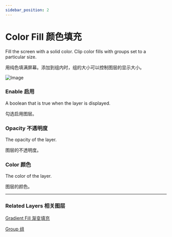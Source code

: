 ```yaml
---
sidebar_position: 2
---
```


# Color Fill 颜色填充

Fill the screen with a solid color. Clip color fills with groups set to a particular size.

用纯色填满屏幕。添加到组内时，组的大小可以控制图层的显示大小。

![Image](https://s3.us-west-2.amazonaws.com/secure.notion-static.com/cf595fdd-6733-4735-a65f-e12f64cbf9b3/Untitled.png?X-Amz-Algorithm=AWS4-HMAC-SHA256&X-Amz-Content-Sha256=UNSIGNED-PAYLOAD&X-Amz-Credential=AKIAT73L2G45EIPT3X45%2F20220602%2Fus-west-2%2Fs3%2Faws4_request&X-Amz-Date=20220602T184851Z&X-Amz-Expires=86400&X-Amz-Signature=a30e04b02400235377ee5d624a88c210d703de5689a49cdfa25aeb8f8301820d&X-Amz-SignedHeaders=host&response-content-disposition=filename%20%3D%22Untitled.png%22&x-id=GetObject)

### Enable 启用

A boolean that is true when the layer is displayed.

勾选启用图层。

### Opacity 不透明度

The opacity of the layer.

图层的不透明度。

### Color 颜色

The color of the layer.

图层的颜色。

------

### Related Layers 相关图层

[Gradient Fill 渐变填充](./Grdient%20Fill.md)

[Group 组](./Group.md)
